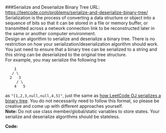 ###Serialize and Deserialize Binary Tree
URL: https://leetcode.com/problems/serialize-and-deserialize-binary-tree/</br>
Serialization is the process of converting a data structure or object into a sequence of bits so that it can be stored in a file or memory buffer, or transmitted across a network connection link to be reconstructed later in the same or another computer environment.</br>
Design an algorithm to serialize and deserialize a binary tree. There is no restriction on how your serialization/deserialization algorithm should work. You just need to ensure that a binary tree can be serialized to a string and this string can be deserialized to the original tree structure.</br>
For example, you may serialize the following tree

	    1
	   / \
	  2   3
	     / \
	    4   5

as `"[1,2,3,null,null,4,5]"`, just the same as [how LeetCode OJ serializes a binary tree](https://leetcode.com/faq/#binary-tree). You do not necessarily need to follow this format, so please be creative and come up with different approaches yourself.</br>
__Note:__ Do not use class member/global/static variables to store states. Your serialize and deserialize algorithms should be stateless.

__Code:__